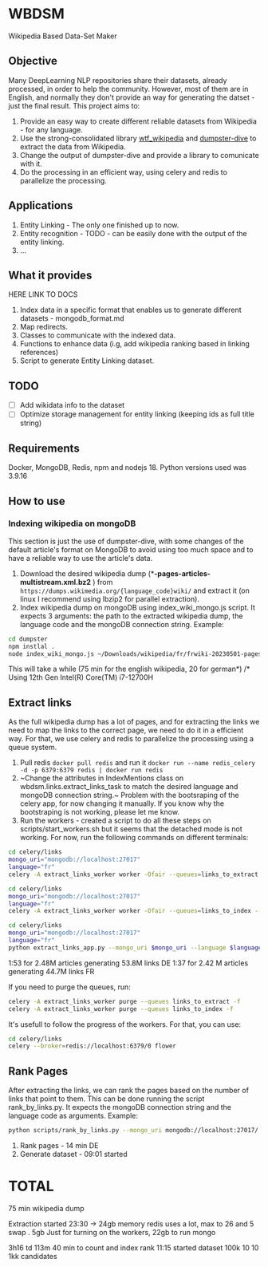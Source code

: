 # WBDSM

Wikipedia Based Data-Set Maker

## Objective

Many DeepLearning NLP repositories share their datasets, already processed, in order to help the community. However, most of them are in English, and normally they don't provide an way for generating the datset - just the final result. This project aims to:

1. Provide an easy way to create different reliable datasets from Wikipedia - for any language.
2. Use the strong-consolidated library [wtf_wikipedia](https://github.com/spencermountain/wtf_wikipedia) and [dumpster-dive](www.github.com/spencermountain/dumpster-dive) to extract the data from Wikipedia.
3. Change the output of dumpster-dive and provide a library to comunicate with it.
4. Do the processing in an efficient way, using celery and redis to parallelize the processing.

## Applications

1. Entity Linking - The only one finished up to now.
2. Entity recognition - TODO - can be easily done with the output of the entity linking.
3. ...

## What it provides

HERE LINK TO DOCS

1. Index data in a specific format that enables us to generate different datasets - mongodb_format.md
2. Map redirects.
3. Classes to communicate with the indexed data.
4. Functions to enhance data (i.g, add wikipedia ranking based in linking references)
5. Script to generate Entity Linking dataset.

## TODO

- [ ] Add wikidata info to the dataset
- [ ] Optimize storage management for entity linking (keeping ids as full title string)

## Requirements

Docker, MongoDB, Redis, npm and nodejs 18. Python versions used was 3.9.16

## How to use

### Indexing wikipedia on mongoDB

This section is just the use of dumpster-dive, with some changes of the default article's format on MongoDB to avoid using too much space and to have a reliable way to use the article's data.

1. Download the desired wikipedia dump (***-pages-articles-multistream.xml.bz2** ) from `https://dumps.wikimedia.org/{language_code}wiki/` and extract it (on linux I recommend using lbzip2 for parallel extraction).
2. Index wikipedia dump on mongoDB using index_wiki_mongo.js script. It expects 3 arguments: the path to the extracted wikipedia dump, the language code and the mongoDB connection string. Example:

```bash
cd dumpster
npm instlal .
node index_wiki_mongo.js ~/Downloads/wikipedia/fr/frwiki-20230501-pages-articles-multistream.xml de mongodb://localhost:27017/ 
```

This will take a while (75 min for the english wikipedia, 20 for german*)
/* Using 12th Gen Intel(R) Core(TM) i7-12700H

## Extract links

As the full wikipedia dump has a lot of pages, and for extracting the links we need to map the links to the correct page, we need to do it in a efficient way. For that, we use celery and redis to parallelize the processing using a queue system.

1. Pull redis `docker pull redis` and run it `docker run --name redis_celery -d -p 6379:6379 redis | docker run redis`
2. ~Change the attributes in IndexMentions class on wbdsm.links.extract_links_task to match the desired language and mongoDB connection string.~ Problem with the bootsraping of the celery app, for now changing it manually. If you know why the bootstraping is not working, please let me know.
3. Run the workers - created a script to do all these steps on scripts/start_workers.sh but it seems that the detached mode is not working. For now, run the following commands on different terminals:

```bash
cd celery/links
mongo_uri="mongodb://localhost:27017"
language="fr"
celery -A extract_links_worker worker -Ofair --queues=links_to_extract --loglevel=info --concurrency=17 --language $language --mongo_uri $mongo_uri -n extract
```

```bash
cd celery/links
mongo_uri="mongodb://localhost:27017"
language="fr"
celery -A extract_links_worker worker -Ofair --queues=links_to_index --loglevel=info --concurrency=2  --language $language --mongo_uri $mongo_uri -n index
```

```bash
cd celery/links
mongo_uri="mongodb://localhost:27017"
language="fr"
python extract_links_app.py --mongo_uri $mongo_uri --language $language
```

1:53 for 2.48M articles generating 53.8M links DE
1:37 for 2.42 M articles generating 44.7M links FR

If you need to purge the queues, run:

```bash
celery -A extract_links_worker purge --queues links_to_extract -f
celery -A extract_links_worker purge --queues links_to_index -f
```

It's usefull to follow the progress of the workers. For that, you can use:

```bash
cd celery/links
celery --broker=redis://localhost:6379/0 flower
```

## Rank Pages

After extracting the links, we can rank the pages based on the number of links that point to them. This can be done running the script rank_by_links.py. It expects the mongoDB connection string and the language code as arguments. Example:

```bash
python scripts/rank_by_links.py --mongo_uri mongodb://localhost:27017/ --language fr
```

1. Rank pages - 14 min DE
2. Generate dataset - 09:01 started

# TOTAL

75 min wikipedia dump

Extraction started 23:30 -> 24gb memory redis uses a lot, max to 26 and 5 swap . 5gb Just for turning on the workers, 22gb to run mongo

3h16 td 113m
40 min to count and index rank
11:15 started dataset 100k 10 10 1kk candidates
